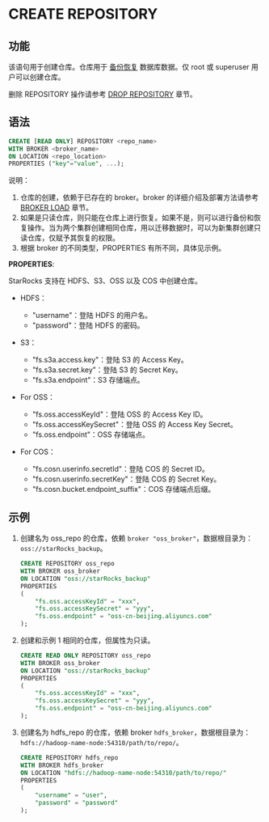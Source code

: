 # CREATE REPOSITORY

## 功能

该语句用于创建仓库。仓库用于 [备份恢复](/administration/Backup_and_restore.md) 数据库数据。仅 root 或 superuser 用户可以创建仓库。

删除 REPOSITORY 操作请参考 [DROP REPOSITORY](../data-definition/DROP_REPOSITORY.md) 章节。

## 语法

```sql
CREATE [READ ONLY] REPOSITORY <repo_name>
WITH BROKER <broker_name>
ON LOCATION <repo_location>
PROPERTIES ("key"="value", ...);
```

说明：

1. 仓库的创建，依赖于已存在的 broker。broker 的详细介绍及部署方法请参考 [BROKER LOAD](/sql-reference/sql-statements/data-manipulation/BROKER_LOAD.md) 章节。
2. 如果是只读仓库，则只能在仓库上进行恢复。如果不是，则可以进行备份和恢复操作。当为两个集群创建相同仓库，用以迁移数据时，可以为新集群创建只读仓库，仅赋予其恢复的权限。
3. 根据 broker 的不同类型，PROPERTIES 有所不同，具体见示例。

**PROPERTIES**:

StarRocks 支持在 HDFS、S3、OSS 以及 COS 中创建仓库。

- HDFS：
  - "username"：登陆 HDFS 的用户名。
  - "password"：登陆 HDFS 的密码。

- S3：
  - "fs.s3a.access.key"：登陆 S3 的 Access Key。
  - "fs.s3a.secret.key"：登陆 S3 的 Secret Key。
  - "fs.s3a.endpoint"：S3 存储端点。

- For OSS：
  - "fs.oss.accessKeyId"：登陆 OSS 的 Access Key ID。
  - "fs.oss.accessKeySecret"：登陆 OSS 的 Access Key Secret。
  - "fs.oss.endpoint"：OSS 存储端点。

- For COS：
  - "fs.cosn.userinfo.secretId"：登陆 COS 的 Secret ID。
  - "fs.cosn.userinfo.secretKey"：登陆 COS 的 Secret Key。
  - "fs.cosn.bucket.endpoint_suffix"：COS 存储端点后缀。

## 示例

1. 创建名为 oss_repo 的仓库，依赖 `broker "oss_broker"`，数据根目录为：`oss://starRocks_backup`。

    ```sql
    CREATE REPOSITORY oss_repo
    WITH BROKER oss_broker
    ON LOCATION "oss://starRocks_backup"
    PROPERTIES
    (
        "fs.oss.accessKeyId" = "xxx",
        "fs.oss.accessKeySecret" = "yyy",
        "fs.oss.endpoint" = "oss-cn-beijing.aliyuncs.com"
    );
    ```

2. 创建和示例 1 相同的仓库，但属性为只读。

    ```sql
    CREATE READ ONLY REPOSITORY oss_repo
    WITH BROKER oss_broker
    ON LOCATION "oss://starRocks_backup"
    PROPERTIES
    (
        "fs.oss.accessKeyId" = "xxx",
        "fs.oss.accessKeySecret" = "yyy",
        "fs.oss.endpoint" = "oss-cn-beijing.aliyuncs.com"
    );
    ```

3. 创建名为 hdfs_repo 的仓库，依赖 broker `hdfs_broker`，数据根目录为：`hdfs://hadoop-name-node:54310/path/to/repo/`。

    ```sql
    CREATE REPOSITORY hdfs_repo
    WITH BROKER hdfs_broker
    ON LOCATION "hdfs://hadoop-name-node:54310/path/to/repo/"
    PROPERTIES
    (
        "username" = "user",
        "password" = "password"
    );
    ```
